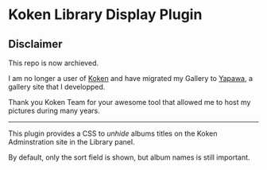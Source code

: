 Koken Library Display Plugin
============================
Disclaimer
-----------------
This repo is now archieved.

I am no longer a user of [Koken](http://koken.me/) and have migrated my Gallery to [Yapawa](https://yapawa.net/), a gallery site that I developped.

Thank you Koken Team for your awesome tool that allowed me to host my pictures during many years.

---

This plugin provides a CSS to *unhide* albums titles on the Koken Adminstration site in the Library panel.

By default, only the sort field is shown, but album names is still important.
